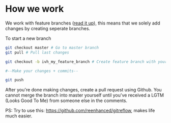 # How we work
We work with feature branches ([read it up](https://www.atlassian.com/git/tutorials/comparing-workflows/feature-branch-workflow/)), this means that we solely add changes by creating seperate branches.

To start a new branch

``` bash
git checkout master # Go to master branch
git pull # Pull last changes

git checkout -b ivh_my_feature_branch # Create feature branch with your own initials (in this case Ives van Hoorne)

#--Make your changes + commits--

git push
```
After you're done making changes, create a pull request using Github. You cannot merge the branch into master yourself until you've received a LGTM (Looks Good To Me) from someone else in the comments.


PS: Try to use this: https://github.com/reenhanced/gitreflow, makes life much easier.
